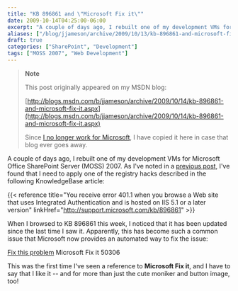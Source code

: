 ```yaml
---
title: "KB 896861 and \"Microsoft Fix it\""
date: 2009-10-14T04:25:00-06:00
excerpt: "A couple of days ago, I rebuilt one of my development VMs for Microsoft Office SharePoint Server (MOSS) 2007. As I've noted in a previous post , I've found that I need to apply one of the registry hacks described in the following KnowledgeBase article..."
aliases: ["/blog/jjameson/archive/2009/10/13/kb-896861-and-microsoft-fix-it.aspx", "/blog/jjameson/archive/2009/10/14/kb-896861-and-microsoft-fix-it.aspx"]
draft: true
categories: ["SharePoint", "Development"]
tags: ["MOSS 2007", "Web Development"]
---
```


> **Note**
>
> This post originally appeared on my MSDN blog:
>
> [http://blogs.msdn.com/b/jjameson/archive/2009/10/14/kb-896861-and-microsoft-fix-it.aspx](http://blogs.msdn.com/b/jjameson/archive/2009/10/14/kb-896861-and-microsoft-fix-it.aspx)
>
> Since
> [I no longer work for Microsoft](/blog/jjameson/2011/09/02/last-day-with-microsoft),
> I have copied it here in case that blog ever goes away.

A couple of days ago, I rebuilt one of my development VMs for Microsoft Office
SharePoint Server (MOSS) 2007. As I've noted in a
[previous post](/blog/jjameson/2009/02/10/issues-with-running-moss-2007-on-windows-server-2008),
I've found that I need to apply one of the registry hacks described in the
following KnowledgeBase article:

{{< reference
title="You receive error 401.1 when you browse a Web site that uses Integrated Authentication and is hosted on IIS 5.1 or a later version"
linkHref="http://support.microsoft.com/kb/896861" >}}

When I browsed to KB 896861 this week, I noticed that it has been updated since
the last time I saw it. Apparently, this has become such a common issue that
Microsoft now provides an automated way to fix the issue:

[Fix this problem](http://go.microsoft.com/?linkid=9686309 "Microsoft Fix it")
Microsoft Fix it 50306

This was the first time I've seen a reference to **Microsoft Fix it**, and I
have to say that I like it -- and for more than just the cute moniker and button
image, too!

